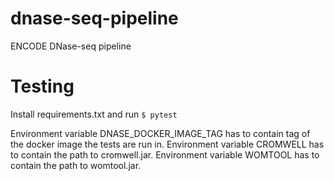 # dnase-seq-pipeline
ENCODE DNase-seq pipeline

# Testing
Install requirements.txt and run
`$ pytest`

Environment variable DNASE_DOCKER_IMAGE_TAG has to contain tag of the docker image the tests are run in.
Environment variable CROMWELL has to contain the path to cromwell.jar.
Environment variable WOMTOOL has to contain the path to womtool.jar.

